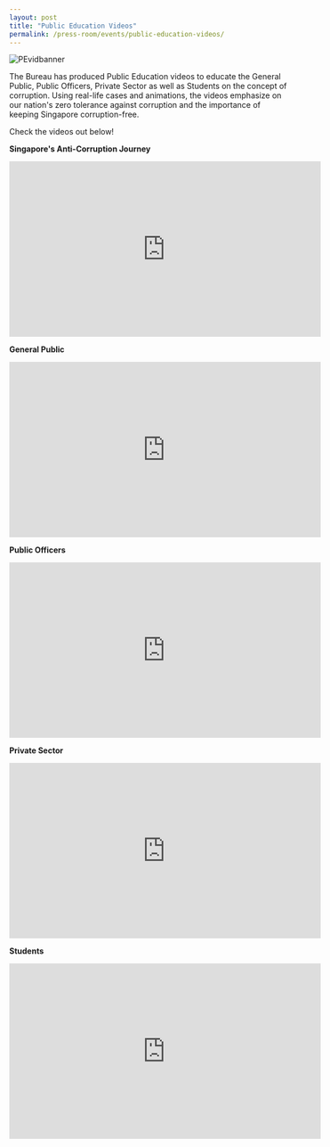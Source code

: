 ```yaml
---
layout: post
title: "Public Education Videos"
permalink: /press-room/events/public-education-videos/
---
```

![PEvidbanner](https://user-images.githubusercontent.com/84945723/124093548-8c5a4400-da8a-11eb-8d13-fec39f8ad515.jpg)

The Bureau has produced Public Education videos to educate the General Public, Public Officers, Private Sector as well as Students on the concept of corruption. Using real-life cases and animations, the videos emphasize on our nation's zero tolerance against corruption and the importance of keeping Singapore corruption-free.   

Check the videos out below!

**Singapore's Anti-Corruption Journey**

<iframe width="560" height="315" src="https://www.youtube.com/embed/MzUAm9foAxw" title="YouTube video player" frameborder="0" allow="accelerometer; autoplay; clipboard-write; encrypted-media; gyroscope; picture-in-picture" allowfullscreen></iframe>


**General Public**

<iframe width="560" height="315" src="https://www.youtube.com/embed/od05jBizUWM" title="YouTube video player" frameborder="0" allow="accelerometer; autoplay; clipboard-write; encrypted-media; gyroscope; picture-in-picture" allowfullscreen></iframe>


**Public Officers**

<iframe width="560" height="315" src="https://www.youtube.com/embed/EkRqDWd-xnI" title="YouTube video player" frameborder="0" allow="accelerometer; autoplay; clipboard-write; encrypted-media; gyroscope; picture-in-picture" allowfullscreen></iframe>


**Private Sector**

<iframe width="560" height="315" src="https://www.youtube.com/embed/U-dn5e_h2XM" title="YouTube video player" frameborder="0" allow="accelerometer; autoplay; clipboard-write; encrypted-media; gyroscope; picture-in-picture" allowfullscreen></iframe>


**Students**

<iframe width="560" height="315" src="https://www.youtube.com/embed/1HU4C0rzFME" title="YouTube video player" frameborder="0" allow="accelerometer; autoplay; clipboard-write; encrypted-media; gyroscope; picture-in-picture" allowfullscreen></iframe>

 
